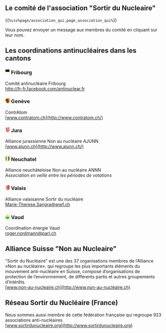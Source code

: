 ## Le comité de l'association "Sortir du Nucleaire"

{{`%csv%page/association_qui,page_association_qui%`}}

Vous pouvez envoyer un message aux membres du comité en cliquant sur leur nom.

## Les coordinations antinucléaires dans les cantons

### ![](images/cantons/kt-fr.gif) Fribourg

Comité antinucléaire Fribourg  
<http://fr-fr.facebook.com/antinuclear.fr>

### ![](images/cantons/kt-ge.gif) Genève

ContrAtom  
[www.contratom.ch](http://www.contratom.ch/)

### ![](images/cantons/kt-ju.gif) Jura

Alliance jurassienne Non au nucléaire AJUNN  
[www.ajunn.ch](http://www.ajunn.ch/)

### ![](images/cantons/kt-ne.gif) Neuchatel

Alliance neuchâteloise Non au nucléaire ANNN  
_Association en veille entre les périodes de votations_

### ![](images/cantons/kt-vs.gif) Valais

Alliance valaisanne Sortir du nucléaire  
[Marie-Therese.Sangra@wwf.ch](mailto:Marie-Therese.Sangra@wwf.ch)

### ![](images/cantons/kt-vd.gif) Vaud

Coordination énergie Vaud  
[roger.nordmann@parl.ch](mailto:roger.nordmann@parl.ch)

## Alliance Suisse "Non au Nucleaire"

"Sortir du Nucléaire" est une des 37 organisations membres de l’Alliance «Non au nucléaire», qui regroupe les plus importants éléments du mouvement anti-nucléaire en Suisse, composé d’organisations de protection de l’environnement, de différents partis et autres groupements d’intérêts.  
[www.non-au-nucleaire.ch](http://www.non-au-nucléaire.ch)

## Réseau Sortir du Nucléaire (France)

Nous sommes aussi membre de cette fédération française qui regroupe 923 associations anti-nucléaires  
[www.sortirdunucleaire.org](http://www.sortirdunucleaire.org)
